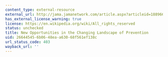 ```yaml
---
content_type: external-resource
external_url: http://jama.jamanetwork.com/article.aspx?articleid=1889667
has_external_license_warning: true
license: https://en.wikipedia.org/wiki/All_rights_reserved
status: unchecked
title: New Opportunities in the Changing Landscape of Prevention
uid: 26644545-6b06-48ea-a630-68f561ef138c
url_status_code: 403
wayback_url: ''
---
```

